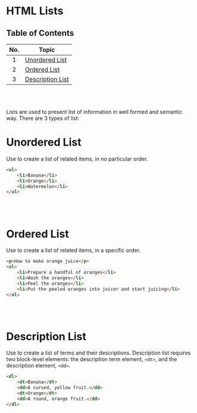 # HTML Lists

## Table of Contents

| No. | Topic                                 |
| :-: | ------------------------------------- |
|  1  | [Unordered List](#unordered-list)     |
|  2  | [Ordered List](#ordered-list)         |
|  3  | [Description List](#description-list) |

<br /><br />

Lists are used to present list of information in well formed and semantic way.
There are 3 types of list:

# Unordered List

Use to create a list of related items, in no particular order.

```html
<ul>
	<li>Banana</li>
	<li>Orange</li>
	<li>Watermelon</li>
</ul>
```

<br /><br />

# Ordered List

Use to create a list of related items, in a specific order.

```html
<p>How to make orange juice</p>
<ol>
	<li>Prepare a handful of oranges</li>
	<li>Wash the oranges</li>
	<li>Peel the oranges</li>
	<li>Put the peeled oranges into juicer and start juicing</li>
</ol>
```

<br /><br />

# Description List

Use to create a list of terms and their descriptions. Description list requires
two block-level elements: the description term element, `<dt>`, and the
description element, `<dd>`.

```html
<dl>
	<dt>Banana</dt>
	<dd>A curved, yellow fruit.</dd>
	<dt>Orange</dt>
	<dd>A round, orange fruit.</dd>
</dl>
```
